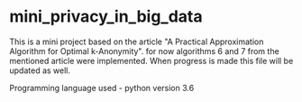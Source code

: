 # mini_privacy_in_big_data

This is a mini project based on the article "A Practical Approximation Algorithm for Optimal k-Anonymity".
for now algorithms 6 and 7 from the mentioned article were implemented.
When progress is made this file will be updated as well.

Programming language used - python version 3.6
